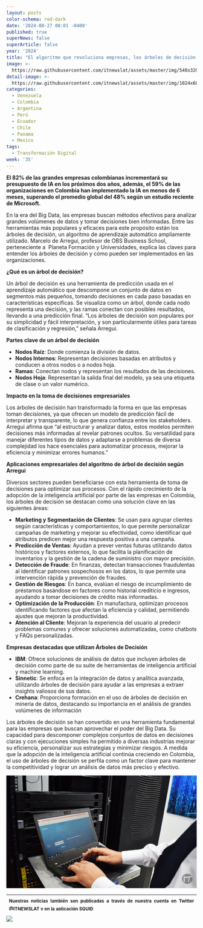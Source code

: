 ```yaml
---
layout: posts
color-schema: red-dark
date: '2024-08-27 08:01 -0400'
published: true
superNews: false
superArticle: false
year: '2024'
title: "El algoritmo que revoluciona empresas, los árboles de decisión en el\_ Big Data"
image: >-
  https://raw.githubusercontent.com/itnewslat/assets/master/img/540x320/trabajo-big-data-p.jpg
detail-image: >-
  https://raw.githubusercontent.com/itnewslat/assets/master/img/1024x680/trabajo-big-data-g.jpg
categories:
  - Venezuela
  - Colombia
  - Argentina
  - Perú
  - Ecuador
  - Chile
  - Panama
  - Mexico
tags:
  - Transformación Digital
week: '35'
---
```

**El 82% de las grandes empresas colombianas incrementará su presupuesto de IA en los próximos dos años, además, el 59% de las organizaciones en Colombia han implementado la IA en menos de 6 meses, superando el promedio global del 48% según un estudio reciente de Microsoft.**

En la era del Big Data, las empresas buscan métodos efectivos para analizar grandes volúmenes de datos y tomar decisiones bien informadas. Entre las herramientas más populares y eficaces para este propósito están los árboles de decisión, un algoritmo de aprendizaje automático ampliamente utilizado. Marcelo de Arregui, profesor de OBS Business School, perteneciente a  Planeta Formación y Universidades, explica las claves para entender los árboles de decisión y cómo pueden ser implementados en las organizaciones.

**¿Qué es un árbol de decisión?**

Un árbol de decisión es una herramienta de predicción usada en el aprendizaje automático que descompone un conjunto de datos en segmentos más pequeños, tomando decisiones en cada paso basadas en características específicas. Se visualiza como un árbol, donde cada nodo representa una decisión, y las ramas conectan con posibles resultados, llevando a una predicción final. “Los árboles de decisión son populares por su simplicidad y fácil interpretación, y son particularmente útiles para tareas de clasificación y regresión,” señala Arregui.

**Partes clave de un árbol de decisión**

- **Nodos Raíz**: Donde comienza la división de datos.
- **Nodos Internos**: Representan decisiones basadas en atributos y conducen a otros nodos o a nodos hoja.
- **Ramas**: Conectan nodos y representan los resultados de las decisiones.
- **Nodos Hoja**: Representan la salida final del modelo, ya sea una etiqueta de clase o un valor numérico.

**Impacto en la toma de decisiones empresariales**

Los árboles de decisión han transformado la forma en que las empresas toman decisiones, ya que ofrecen un modelo de predicción fácil de interpretar y transparente, lo que genera confianza entre los stakeholders. Arregui afirma que “al estructurar y analizar datos, estos modelos permiten decisiones más informadas al revelar patrones ocultos. Su versatilidad para manejar diferentes tipos de datos y adaptarse a problemas de diversa complejidad los hace esenciales para automatizar procesos, mejorar la eficiencia y minimizar errores humanos.”

**Aplicaciones empresariales del algoritmo de árbol de decisión según Arregui**

Diversos sectores pueden beneficiarse con esta herramienta de toma de decisiones para optimizar sus procesos. Con el rápido crecimiento de la adopción de la inteligencia artificial por parte de las empresas en Colombia, los árboles de decisión se destacan como una solución clave en las siguientes áreas:

- **Marketing y Segmentación de Clientes**: Se usan para agrupar clientes según características y comportamientos, lo que permite personalizar campañas de marketing y mejorar su efectividad, como identificar qué atributos predicen mejor una respuesta positiva a una campaña.
- **Predicción de Ventas**: Ayudan a prever ventas futuras utilizando datos históricos y factores externos, lo que facilita la planificación de inventarios y la gestión de la cadena de suministro con mayor precisión.
- **Detección de Fraude**: En finanzas, detectan transacciones fraudulentas al identificar patrones sospechosos en los datos, lo que permite una intervención rápida y prevención de fraudes.
- **Gestión de Riesgos**: En banca, evalúan el riesgo de incumplimiento de préstamos basándose en factores como historial crediticio e ingresos, ayudando a tomar decisiones de crédito más informadas.
- **Optimización de la Producción**: En manufactura, optimizan procesos identificando factores que afectan la eficiencia y calidad, permitiendo ajustes que mejoran la productividad.
- **Atención al Cliente**: Mejoran la experiencia del usuario al predecir problemas comunes y ofrecer soluciones automatizadas, como chatbots y FAQs personalizadas.

**Empresas destacadas que utilizan Árboles de Decisión**

- **IBM**: Ofrece soluciones de análisis de datos que incluyen árboles de decisión como parte de su suite de herramientas de inteligencia artificial y machine learning.
- **Sinnetic**: Se enfoca en la integración de datos y analítica avanzada, utilizando árboles de decisión para ayudar a las empresas a extraer insights valiosos de sus datos.
- **Crehana**: Proporciona formación en el uso de árboles de decisión en minería de datos, destacando su importancia en el análisis de grandes volúmenes de información

Los árboles de decisión se han convertido en una herramienta fundamental para las empresas que buscan aprovechar el poder del Big Data. Su capacidad para descomponer complejos conjuntos de datos en decisiones claras y con ejecuciones simples ha permitido a diversas industrias mejorar su eficiencia, personalizar sus estrategias y minimizar riesgos. A medida que la adopción de la inteligencia artificial continúa creciendo en Colombia, el uso de árboles de decisión se perfila como un factor clave para mantener la competitividad y lograr un análisis de datos más preciso y efectivo.

![](https://raw.githubusercontent.com/itnewslat/assets/master/img/540x320/trabajo-big-data-p.jpg)

<table style="height: 42px;" width="569">
<tbody>
<tr>
<td style="text-align: justify;"><sub><strong>Nuestras noticias también son publicadas a través de nuestra cuenta en Twitter <a href="https://twitter.com/itnewslat?lang=es">@ITNEWSLAT</a> y en la aplicación <a href="https://squidapp.co/en/">SQUID</a></strong></sub></td>
</tr>
</tbody>
</table>

<img src="https://tracker.metricool.com/c3po.jpg?hash=56f88a41e39ab42c063cc51676587a04"/>
